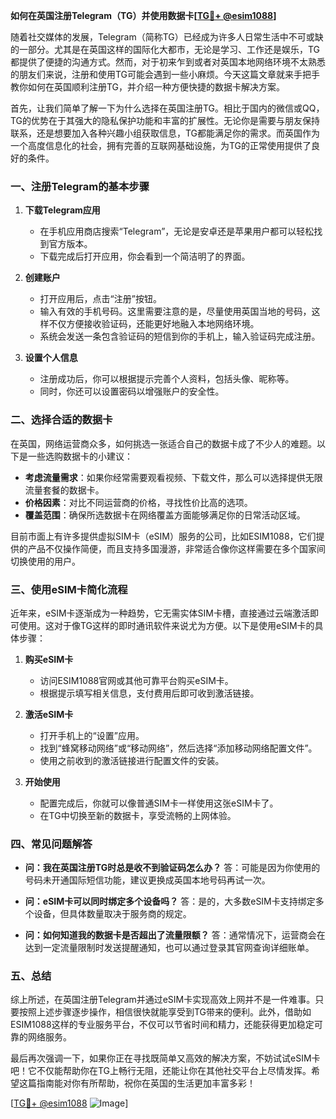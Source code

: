 **如何在英国注册Telegram（TG）并使用数据卡[[TG💪+ @esim1088](https://t.me/s/esim1088)]**

随着社交媒体的发展，Telegram（简称TG）已经成为许多人日常生活中不可或缺的一部分。尤其是在英国这样的国际化大都市，无论是学习、工作还是娱乐，TG都提供了便捷的沟通方式。然而，对于初来乍到或者对英国本地网络环境不太熟悉的朋友们来说，注册和使用TG可能会遇到一些小麻烦。今天这篇文章就来手把手教你如何在英国顺利注册TG，并介绍一种方便快捷的数据卡解决方案。

首先，让我们简单了解一下为什么选择在英国注册TG。相比于国内的微信或QQ，TG的优势在于其强大的隐私保护功能和丰富的扩展性。无论你是需要与朋友保持联系，还是想要加入各种兴趣小组获取信息，TG都能满足你的需求。而英国作为一个高度信息化的社会，拥有完善的互联网基础设施，为TG的正常使用提供了良好的条件。

### **一、注册Telegram的基本步骤**

1. **下载Telegram应用**
   - 在手机应用商店搜索“Telegram”，无论是安卓还是苹果用户都可以轻松找到官方版本。
   - 下载完成后打开应用，你会看到一个简洁明了的界面。

2. **创建账户**
   - 打开应用后，点击“注册”按钮。
   - 输入有效的手机号码。这里需要注意的是，尽量使用英国当地的号码，这样不仅方便接收验证码，还能更好地融入本地网络环境。
   - 系统会发送一条包含验证码的短信到你的手机上，输入验证码完成注册。

3. **设置个人信息**
   - 注册成功后，你可以根据提示完善个人资料，包括头像、昵称等。
   - 同时，你还可以设置密码以增强账户的安全性。

### **二、选择合适的数据卡**

在英国，网络运营商众多，如何挑选一张适合自己的数据卡成了不少人的难题。以下是一些选购数据卡的小建议：

- **考虑流量需求**：如果你经常需要观看视频、下载文件，那么可以选择提供无限流量套餐的数据卡。
- **价格因素**：对比不同运营商的价格，寻找性价比高的选项。
- **覆盖范围**：确保所选数据卡在网络覆盖方面能够满足你的日常活动区域。

目前市面上有许多提供虚拟SIM卡（eSIM）服务的公司，比如ESIM1088，它们提供的产品不仅操作简便，而且支持多国漫游，非常适合像你这样需要在多个国家间切换使用的用户。

### **三、使用eSIM卡简化流程**

近年来，eSIM卡逐渐成为一种趋势，它无需实体SIM卡槽，直接通过云端激活即可使用。这对于像TG这样的即时通讯软件来说尤为方便。以下是使用eSIM卡的具体步骤：

1. **购买eSIM卡**
   - 访问ESIM1088官网或其他可靠平台购买eSIM卡。
   - 根据提示填写相关信息，支付费用后即可收到激活链接。

2. **激活eSIM卡**
   - 打开手机上的“设置”应用。
   - 找到“蜂窝移动网络”或“移动网络”，然后选择“添加移动网络配置文件”。
   - 使用之前收到的激活链接进行配置文件的安装。

3. **开始使用**
   - 配置完成后，你就可以像普通SIM卡一样使用这张eSIM卡了。
   - 在TG中切换至新的数据卡，享受流畅的上网体验。

### **四、常见问题解答**

- **问：我在英国注册TG时总是收不到验证码怎么办？**
  答：可能是因为你使用的号码未开通国际短信功能，建议更换成英国本地号码再试一次。

- **问：eSIM卡可以同时绑定多个设备吗？**
  答：是的，大多数eSIM卡支持绑定多个设备，但具体数量取决于服务商的规定。

- **问：如何知道我的数据卡是否超出了流量限额？**
  答：通常情况下，运营商会在达到一定流量限制时发送提醒通知，也可以通过登录其官网查询详细账单。

### **五、总结**

综上所述，在英国注册Telegram并通过eSIM卡实现高效上网并不是一件难事。只要按照上述步骤逐步操作，相信很快就能享受到TG带来的便利。此外，借助如ESIM1088这样的专业服务平台，不仅可以节省时间和精力，还能获得更加稳定可靠的网络服务。

最后再次强调一下，如果你正在寻找既简单又高效的解决方案，不妨试试eSIM卡吧！它不仅能帮助你在TG上畅行无阻，还能让你在其他社交平台上尽情发挥。希望这篇指南能对你有所帮助，祝你在英国的生活更加丰富多彩！

[[TG💪+ @esim1088](https://t.me/s/esim1088) ![Image](https://i.postimg.cc/4NQfJmqS/Snipaste-2025-05-13-00-14-12.png)]